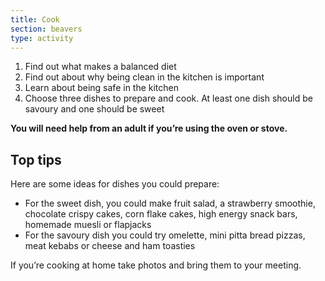 ```yaml
---
title: Cook
section: beavers
type: activity
---
```


1. Find out what makes a balanced diet
1. Find out about why being clean in the kitchen is important
1. Learn about being safe in the kitchen
1. Choose three dishes to prepare and cook. At least one dish should be savoury and one should be sweet

**You will need help from an adult if you’re using the oven or stove.**

## Top tips

Here are some ideas for dishes you could prepare:

* For the sweet dish, you could make fruit salad, a strawberry smoothie, chocolate crispy cakes, corn flake cakes, high energy snack bars, homemade muesli or flapjacks
* For the savoury dish you could try omelette, mini pitta bread pizzas, meat kebabs or cheese and ham toasties

If you’re cooking at home take photos and bring them to your meeting.

